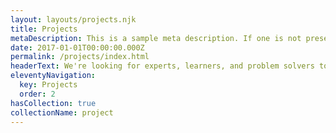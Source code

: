 ```yaml
---
layout: layouts/projects.njk
title: Projects
metaDescription: This is a sample meta description. If one is not present in your page/post's front matter, the default metadata.desciption will be used instead.
date: 2017-01-01T00:00:00.000Z
permalink: /projects/index.html
headerText: We're looking for experts, learners, and problem solvers to join our project teams
eleventyNavigation:
  key: Projects
  order: 2
hasCollection: true
collectionName: project
---
```

